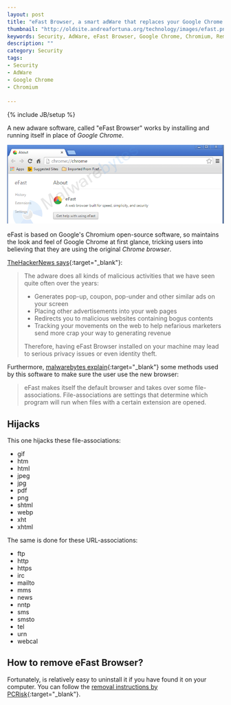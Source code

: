 ```yaml
---
layout: post
title: "eFast Browser, a smart adWare that replaces your Google Chrome: how to remove it?"
thumbnail: "http://oldsite.andreafortuna.org/technology/images/efast.png"
keywords: Security, AdWare, eFast Browser, Google Chrome, Chromium, Removal Tools
description: ""
category: Security
tags: 
- Security
- AdWare
- Google Chrome
- Chromium

---
```

{% include JB/setup %}

A new adware software, called "eFast Browser" works by installing and running itself in place of *Google Chrome*.

![Efast](/technology/images/efast.png)
<!-- more -->

eFast is based on Google's Chromium open-source software, so maintains the look and feel of Google Chrome at first glance, tricking users into believing that they are using the original *Chrome browser*.

[TheHackerNews says](http://thehackernews.com/2015/10/malware-chome.html){:target="_blank"}:

>The adware does all kinds of malicious activities that we have seen quite often over the years:
>
>- Generates pop-up, coupon, pop-under and other similar ads on your screen
>- Placing other advertisements into your web pages
>- Redirects you to malicious websites containing bogus contents
>- Tracking your movements on the web to help nefarious marketers send more crap your way to generating revenue
>
>Therefore, having eFast Browser installed on your machine may lead to serious privacy issues or even identity theft.

Furthermore, [malwarebytes explain](https://blog.malwarebytes.org/online-security/2015/10/efast-browser-hijacks-file-associations/){:target="_blank"} some methods used by this software to make sure the user use the new browser:

> eFast makes itself the default browser and takes over some file-associations. File-associations are settings that determine which program will run when files with a certain extension are opened.

Hijacks
--

This one hijacks these file-associations:

- gif
- htm
- html
- jpeg
- jpg
- pdf
- png
- shtml
- webp
- xht
- xhtml

The same is done for these URL-associations:

- ftp
- http
- https
- irc
- mailto
- mms
- news
- nntp
- sms
- smsto
- tel
- urn
- webcal

How to remove eFast Browser?
--

Fortunately, is relatively easy to uninstall it if you have found it on your computer. 
You can follow the [removal instructions by PCRisk](https://www.pcrisk.com/removal-guides/9480-ads-by-efast-browser){:target="_blank"}.